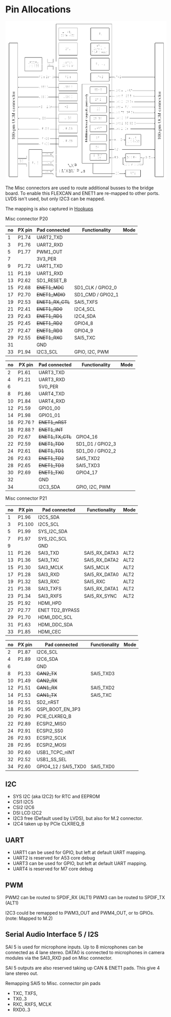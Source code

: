 # Pin Allocations

![UCM iMX8M SoM block diagram](./refs/UCM-iMX8M-Plus-System-on-Module-block-diagram.png)

The Misc connectors are used to route additional busses to the bridge board.
To enable this FLEXCAN and ENET1 are re-mapped to other ports. LVDS isn't used, but only I2C3 can be mapped.

The mapping is also captured in [Hookups](./datasheets/i.MX8/ucm-imx8plus_p1_p2_hookups.pdf)


Misc connector P20

| no | PX pin  | Pad connected       | Functionality     | Mode
|----|---------|---------------------|-------------------|------
| 1  | P1.74   | UART2_TXD           |                   |
| 3  | P1.76   | UART2_RXD           |                   |
| 5  | P1.77   | PWM1_OUT            |                   |
| 7  |         | 3V3_PER             |                   |
| 9  | P1.72   | UART1_TXD           |                   |
| 11 | P1.19   | UART1_RXD           |                   |
| 13 | P2.62   | SD1_RESET_B         |                   |
| 15 | P2.68   | ~~ENET1_MDC~~       | SD1_CLK / GPIO2_0 |
| 17 | P2.70   | ~~ENET1_MDIO~~      | SD1_CMD / GPIO2_1 |
| 19 | P2.53   | ~~ENET1_RX_CTL~~    | SAI5_TXFS         |
| 21 | P2.41   | ~~ENET1_RD0~~       | I2C4_SCL          |
| 23 | P2.43   | ~~ENET1_RD1~~       | I2C4_SDA          |
| 25 | P2.45   | ~~ENET1_RD2~~       | GPIO4_8           |
| 27 | P2.47   | ~~ENET1_RD3~~       | GPIO4_9           |
| 29 | P2.55   | ~~ENET1_RXC~~       | SAI5_TXC          |
| 31 |         | GND                 |                   |
| 33 | P1.94   | I2C3_SCL            | GPIO, I2C, PWM    |

| no | PX pin  | Pad connected       | Functionality     | Mode
|----|---------|---------------------|-------------------|------
| 2  | P1.61   | UART3_TXD           |                   |
| 4  | P1.21   | UART3_RXD           |                   |
| 6  |         | 5V0_PER             |                   |
| 8  | P1.86   | UART4_TXD           |                   |
| 10 | P1.84   | UART4_RXD           |                   |
| 12 | P1.59   | GPIO1_00            |                   |
| 14 | P1.98   | GPIO1_01            |                   |
| 16 | P2.76 ? | ~~ENET1_nRST~~      |                   |
| 18 | P2.88 ? | ~~ENET1_INT~~       |                   |
| 20 | P2.67   | ~~ENET1_TX_CTL~~    | GPIO4_16          |
| 22 | P2.59   | ~~ENET1_TD0~~       | SD1_D1 / GPIO2_3  |
| 24 | P2.61   | ~~ENET1_TD1~~       | SD1_D0 / GPIO2_2  |
| 26 | P2.63   | ~~ENET1_TD2~~       | SAI5_TXD2         |
| 28 | P2.65   | ~~ENET1_TD3~~       | SAI5_TXD3         |
| 30 | P2.69   | ~~ENET1_TXC~~       | GPIO4_17          |
| 32 |         | GND                 |                   |
| 34 |         | I2C3_SDA            | GPIO, I2C, PWM    |



Misc connector P21

| no | PX pin  | Pad connected       | Functionality     | Mode
|----|---------|---------------------|-------------------|------
| 1  | P1.96   | I2C5_SDA            |                   |
| 3  | P1.100  |  I2C5_SCL           |                   |
| 5  | P1.99   |  SYS_I2C_SDA        |                   |
| 7  | P1.97   |  SYS_I2C_SCL        |                   |
| 9  |         |  GND                |                   |
| 11 | P1.26   |  SAI3_TXD           |  SAI5_RX_DATA3    | ALT2
| 13 | P1.36   |  SAI3_TXC           |  SAI5_RX_DATA2    | ALT2
| 15 | P1.30   |  SAI3_MCLK          |  SAI5_MCLK        | ALT2
| 17 | P1.28   |  SAI3_RXD           |  SAI5_RX_DATA0    | ALT2
| 19 | P1.32   |  SAI3_RXC           |  SAI5_RXC         | ALT2
| 21 | P1.38   |  SAI3_TXFS          |  SAI5_RX_DATA1    | ALT2
| 23 | P1.34   |  SAI3_RXFS          |  SAI5_RX_SYNC     | ALT2
| 25 | P1.92   |  HDMI_HPD           |                   |
| 27 | P2.77   |  ENET TD2_BYPASS    |                   |
| 29 | P1.70   |  HDMI_DDC_SCL       |                   |
| 31 | P1.63   |  HDMI_DDC_SDA       |                   |
| 33 | P1.85   |  HDMI_CEC           |                   |

| no | PX pin  | Pad connected       | Functionality     | Mode
|----|---------|---------------------|-------------------|------
| 2  | P1.87   |   I2C6_SCL          |                   |
| 4  | P1.89   |   I2C6_SDA          |                   |
| 6  |         |   GND               |                   |
| 8  | P1.33   |  ~~CAN2_TX~~        | SAI5_TXD3         |
| 10 | P1.49   |  ~~CAN2_RX~~        |                   |
| 12 | P1.51   |  ~~CAN1_RX~~        | SAI5_TXD2         |
| 14 | P1.53   |  ~~CAN1_TX~~        | SAI5_TXC          |
| 16 | P2.51   |  SD2_nRST           |                   |
| 18 | P1.95   |  QSPI_BOOT_EN_3P3   |                   |
| 20 | P2.90   |  PCIE_CLKREQ_B      |                   |
| 22 | P2.89   |  ECSPI2_MISO        |                   |
| 24 | P2.91   |  ECSPI2_SS0         |                   |
| 26 | P2.93   |  ECSPI2_SCLK        |                   |
| 28 | P2.95   |  ECSPI2_MOSI        |                   |
| 30 | P2.60   |  USB1_TCPC_nINT     |                   |
| 32 | P2.52   |  USB1_SS_SEL        |                   |
| 34 | P2.60   |GPIO4_12 / SAI5_TXD0 | SAI5_TXD0        |



## I2C

- SYS I2C (aka I2C2) for RTC and EEPROM
- CSI1 I2C5
- CSI2 I2C6
- DSI LCD I2C2
- I2C3 free (Default used by LVDS), but also for M.2 connector.
- I2C4 taken up by PCIe CLKREQ_B


## UART

- UART1 can be used for GPIO, but left at default UART mapping.
- UART2 is reserved for A53 core debug
- UART3 can be used for GPIO, but left at default UART mapping.
- UART4 is reserved for M7 core debug


## PWM

PWM2 can be routed to SPDIF_RX (ALT1)
PWM3 can be routed to SPDIF_TX (ALT1)

I2C3 could be remapped to PWM3_OUT and PWM4_OUT, or to GPIOs. (note: Mapped to M.2)


## Serial Audio Interface 5 / I2S

SAI 5 is used for microphone inputs. Up to 8 microphones can be connected
as 4 lane stereo. DATA0 is connected to microphones in camera modules
via the SAI3_RXD pad on Misc connector.

SAI 5 outputs are also reserved taking up CAN & ENET1 pads. This give 4 lane stereo out.

Remapping SAI5 to Misc. connector  pin pads

- TXC, TXFS,
- TX0..3
- RXC, RXFS, MCLK
- RXD0..3

